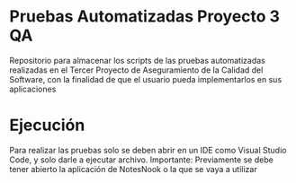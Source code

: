 # Pruebas Automatizadas Proyecto 3 QA
Repositorio para almacenar los scripts de las pruebas automatizadas realizadas en el Tercer Proyecto de Aseguramiento de la Calidad del Software, con la finalidad de que el usuario pueda implementarlos en sus aplicaciones

# Ejecución
Para realizar las pruebas solo se deben abrir en un IDE como Visual Studio Code, y solo darle a ejecutar archivo. Importante: Previamente se debe tener abierto la aplicación de NotesNook o la que se vaya a utilizar
